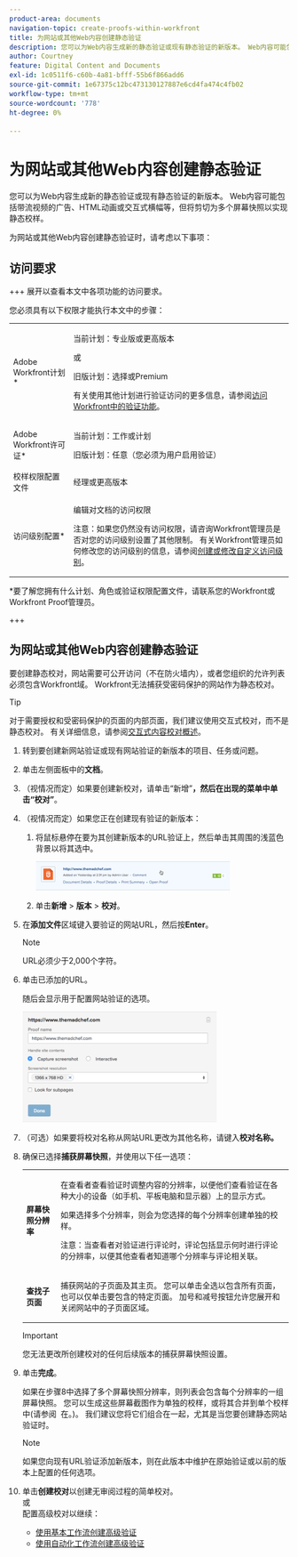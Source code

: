 ```yaml
---
product-area: documents
navigation-topic: create-proofs-within-workfront
title: 为网站或其他Web内容创建静态验证
description: 您可以为Web内容生成新的静态验证或现有静态验证的新版本。 Web内容可能包括带流视频的广告、HTML动画或交互式横幅等，但将剪切为多个屏幕快照以实现静态校样。
author: Courtney
feature: Digital Content and Documents
exl-id: 1c0511f6-c60b-4a81-bfff-55b6f866add6
source-git-commit: 1e67375c12bc473130127887e6cd4fa474c4fb02
workflow-type: tm+mt
source-wordcount: '778'
ht-degree: 0%

---
```


# 为网站或其他Web内容创建静态验证

您可以为Web内容生成新的静态验证或现有静态验证的新版本。 Web内容可能包括带流视频的广告、HTML动画或交互式横幅等，但将剪切为多个屏幕快照以实现静态校样。

为网站或其他Web内容创建静态验证时，请考虑以下事项：

## 访问要求

+++ 展开以查看本文中各项功能的访问要求。

您必须具有以下权限才能执行本文中的步骤：

<table style="table-layout:auto"> 
 <col> 
 <col> 
 <tbody> 
  <tr> 
   <td role="rowheader">Adobe Workfront计划*</td> 
   <td> <p>当前计划：专业版或更高版本</p> <p>或</p> <p>旧版计划：选择或Premium</p> <p>有关使用其他计划进行验证访问的更多信息，请参阅<a href="/help/quicksilver/administration-and-setup/manage-workfront/configure-proofing/access-to-proofing-functionality.md" class="MCXref xref">访问Workfront中的验证功能</a>。</p> </td> 
  </tr> 
  <tr> 
   <td role="rowheader">Adobe Workfront许可证*</td> 
   <td> <p>当前计划：工作或计划</p> <p>旧版计划：任意（您必须为用户启用验证）</p> </td> 
  </tr> 
  <tr> 
   <td role="rowheader">校样权限配置文件 </td> 
   <td>经理或更高版本</td> 
  </tr> 
  <tr> 
   <td role="rowheader">访问级别配置*</td> 
   <td> <p>编辑对文档的访问权限</p> <p>注意：如果您仍然没有访问权限，请咨询Workfront管理员是否对您的访问级别设置了其他限制。 有关Workfront管理员如何修改您的访问级别的信息，请参阅<a href="../../../administration-and-setup/add-users/configure-and-grant-access/create-modify-access-levels.md" class="MCXref xref">创建或修改自定义访问级别</a>。</p> </td> 
  </tr> 
 </tbody> 
</table>

&#42;要了解您拥有什么计划、角色或验证权限配置文件，请联系您的Workfront或Workfront Proof管理员。

+++

## 为网站或其他Web内容创建静态验证

要创建静态校对，网站需要可公开访问（不在防火墙内），或者您组织的允许列表必须包含Workfront域。 Workfront无法捕获受密码保护的网站作为静态校对。

>[!TIP]
>
>对于需要授权和受密码保护的页面的内部页面，我们建议使用交互式校对，而不是静态校对。 有关详细信息，请参阅[交互式内容校对概述](../../../review-and-approve-work/proofing/proofing-overview/interactive-content-proofs.md)。

1. 转到要创建新网站验证或现有网站验证的新版本的项目、任务或问题。
1. 单击左侧面板中的&#x200B;**文档**。
1. （视情况而定）如果要创建新校对，请单击“新增”****，然后在出现的菜单中单击“校对”****。
1. （视情况而定）如果您正在创建现有验证的新版本：

   1. 将鼠标悬停在要为其创建新版本的URL验证上，然后单击其周围的浅蓝色背景以将其选中。

      ![Select_proof_by_selecting_light_blue_background.png](assets/select-proof-by-selecting-light-blue-background-350x52.png)

   1. 单击&#x200B;**新增** > **版本** > **校对**。

1. 在&#x200B;**添加文件**&#x200B;区域键入要验证的网站URL，然后按&#x200B;**Enter**。

   >[!NOTE]
   >
   > URL必须少于2,000个字符。

1. 单击已添加的URL。

   随后会显示用于配置网站验证的选项。

   ![交互式校对](assets/interactive-proof-radio-btn-area-350x199.png)

1. （可选）如果要将校对名称从网站URL更改为其他名称，请键入&#x200B;**校对名称。**
1. 确保已选择&#x200B;**捕获屏幕快照**，并使用以下任一选项：

   <table style="table-layout:auto"> 
    <col> 
    <col> 
    <tbody> 
     <tr> 
      <td role="rowheader"><strong>屏幕快照分辨率</strong> </td> 
      <td> <p>在查看者查看验证时调整内容的分辨率，以便他们查看验证在各种大小的设备（如手机、平板电脑和显示器）上的显示方式。</p> <p>如果选择多个分辨率，则会为您选择的每个分辨率创建单独的校样。</p> <p>注意：当查看者对验证进行评论时，评论包括显示何时进行评论的分辨率，以便其他查看者知道哪个分辨率与评论相关联。 </p> </td> 
     </tr> 
     <tr> 
      <td role="rowheader"><strong>查找子页面</strong> </td> 
      <td> <p>捕获网站的子页面及其主页。 您可以单击全选以包含所有页面，也可以仅单击要包含的特定页面。 加号和减号按钮允许您展开和关闭网站中的子页面区域。</p> </td> 
     </tr> 
    </tbody> 
   </table>

   >[!IMPORTANT]
   >
   >您无法更改所创建校对的任何后续版本的捕获屏幕快照设置。

1. 单击&#x200B;**完成**。

   如果在步骤8中选择了多个屏幕快照分辨率，则列表会包含每个分辨率的一组屏幕快照。 您可以生成这些屏幕截图作为单独的校样，或将其合并到单个校样中(请参阅  在。)。 我们建议您将它们组合在一起，尤其是当您要创建静态网站验证时。

   >[!NOTE]
   >
   >如果您向现有URL验证添加新版本，则在此版本中维护在原始验证或以前的版本上配置的任何选项。

1. 单击&#x200B;**创建校对**&#x200B;以创建无审阅过程的简单校对。\
   或\
   配置高级校对以继续：

   * [使用基本工作流创建高级验证](../../../review-and-approve-work/proofing/creating-proofs-within-workfront/configure-basic-proof-workflow.md)
   * [使用自动化工作流创建高级验证](../../../review-and-approve-work/proofing/creating-proofs-within-workfront/create-automated-proof-workflow.md)
